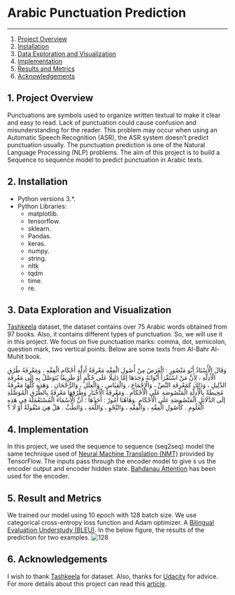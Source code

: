 # Arabic Punctuation Prediction
------
1. [Project Overview](#ProjectOverview)
2. [Installation](#installation)
3. [Data Exploration and Visualization](#data)
4. [Implementation](#model)
5. [Results and Metrics](#results)
6. [Acknowledgements](#acknowledgements)

## 1. Project Overview <a name="ProjectOverview"></a> 
Punctuations are symbols used to organize written textual to make it clear and easy to read. Lack of punctuation could cause confusion and misunderstanding for the reader. This problem may occur when using an Automatic Speech Recognition (ASR), the ASR system doesn’t predict punctuation usually. The punctuation prediction is one of the Natural Language Processing (NLP) problems. The aim of this project is to build a Sequence to sequence model to predict punctuation in Arabic texts.

## 2. Installation <a name="installation"></a>

- Python versions 3.*.
- Python Libraries:
    - matplotlib.
    - tensorflow.
    - sklearn.
    - Pandas.
    - keras.
    - numpy.
    - string.
    - nltk
    - tqdm
    - time.
    - re.

## 3. Data Exploration and Visualization <a name="data"></a> 

[Tashkeela](https://www.kaggle.com/linuxscout/tashkeela) dataset, the dataset contains over 75 Arabic words obtained from 97 books. Also, it contains different types of punctuation. So, we will use it in this project.
We focus on five punctuation marks: comma, dot, semicolon, question mark, two vertical points. Below are some texts from Al-Bahr Al-Muhit book.


وَقَالَ الْأُسْتَاذُ أَبُو مَنْصُورٍ : الْغَرَضُ مِنْ أُصُولِ الْفِقْهِ مَعْرِفَةُ أَدِلَّةِ أَحْكَامِ الْفِقْهِ ، وَمَعْرِفَةُ طُرُقِ الْأَدِلَّةِ ، لِأَنَّ مَنْ اسْتَقْرَأَ أَبْوَابَهُ وَجَدَهَا إمَّا دَلِيلًا عَلَى حُكْمٍ أَوْ طَرِيقًا يُتَوَصَّلُ بِهِ إلَى مَعْرِفَةِ الدَّلِيلِ ، وَذَلِكَ كَمَعْرِفَةِ النَّصِّ ، وَالْإِجْمَاعِ ، وَالْقِيَاسِ ، وَالْعِلَلِ ، وَالرُّجْحَانِ . وَهَذِهِ كُلُّهَا مَعْرِفَةٌ مُحِيطَةٌ بِالْأَدِلَّةِ الْمَنْصُوصَةِ عَلَى الْأَحْكَامِ . وَمَعْرِفَةُ الْأَخْبَارِ وَطُرُقِهَا مَعْرِفَةٌ بِالطُّرُقِ الْمُوَصِّلَةِ إلَى الدَّلَائِلِ الْمَنْصُوصَةِ عَلَى الْأَحْكَامِ .وَهَاهُنَا أُمُورٌ : أَحَدُهَا : أَنَّ الْأَسْمَاءَ الْمُسْتَعْمَلَةَ فِي هَذِهِ الْعُلُومِ . كَأُصُولِ الْفِقْهِ ، وَالْفِقْهِ ، وَالنَّحْوِ ، وَاللُّغَةِ ، وَالطِّبِّ . هَلْ هِيَ مَنْقُولَةٌ أَوْ لَا ؟


## 4. Implementation <a name="model"></a> 
In this project, we used the sequence to sequence (seq2seq) model the same technique used of [Neural Machine Translation (NMT)](https://www.tensorflow.org/tutorials/text/nmt_with_attention) provided by TensorFlow. The inputs pass through the encoder model to give s us the encoder output and encoder hidden state. [Bahdanau Attention](https://arxiv.org/pdf/1409.0473.pdf) has been used for the encoder.


## 5. Result and Metrics<a name="results"></a> 
We trained our model using 10 epoch with 128 batch size. We use categorical cross-entropy loss function and Adam optimizer. A [Bilingual Evaluation Understudy (BLEU)](https://www.aclweb.org/anthology/P02-1040.pdf). In the below figure, the results of the prediction for two examples.
![128](https://user-images.githubusercontent.com/42017072/74445418-688f6180-4e87-11ea-85f3-a6b0a3371822.png)



## 6. Acknowledgements <a name="acknowledgements"></a> 
I wish to thank [Tashkeela](https://www.kaggle.com/linuxscout/tashkeela) for dataset. Also, thanks for [Udacity](https://www.udacity.com/) for advice. For more details about this project can read this [article](https://medium.com/@ZarahShibli/what-comes-after-the-word-61c5adc9b8a0).
